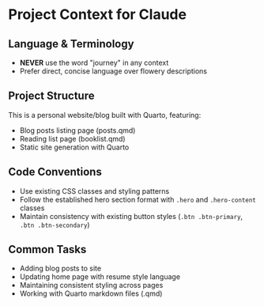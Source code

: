 # Project Context for Claude

## Language & Terminology
- **NEVER** use the word "journey" in any context
- Prefer direct, concise language over flowery descriptions

## Project Structure
This is a personal website/blog built with Quarto, featuring:
- Blog posts listing page (posts.qmd)
- Reading list page (booklist.qmd)
- Static site generation with Quarto

## Code Conventions
- Use existing CSS classes and styling patterns
- Follow the established hero section format with `.hero` and `.hero-content` classes
- Maintain consistency with existing button styles (`.btn .btn-primary`, `.btn .btn-secondary`)

## Common Tasks
- Adding blog posts to site
- Updating home page with resume style language
- Maintaining consistent styling across pages
- Working with Quarto markdown files (.qmd)